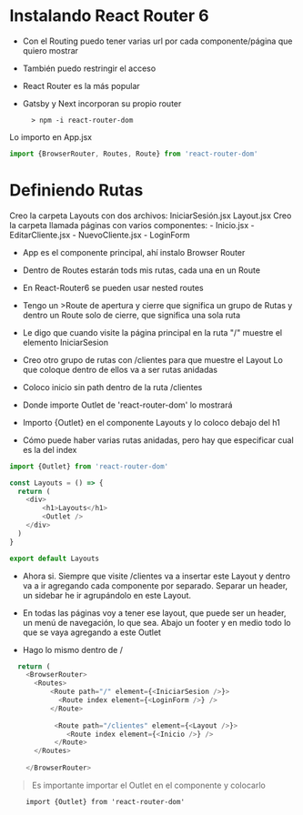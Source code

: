 # Instalando React Router 6

- Con el Routing puedo tener varias url por cada componente/página que quiero mostrar
- También puedo restringir el acceso
- React Router es la más popular
- Gatsby y Next incorporan su propio router

        > npm -i react-router-dom

Lo importo en App.jsx

~~~js
import {BrowserRouter, Routes, Route} from 'react-router-dom'
~~~

# Definiendo Rutas

Creo la carpeta Layouts con dos archivos: IniciarSesión.jsx Layout.jsx
Creo la carpeta llamada páginas con varios componentes:
    - Inicio.jsx
    - EditarCliente.jsx
    - NuevoCliente.jsx
    - LoginForm

- App es el componente principal, ahí instalo Browser Router
- Dentro de Routes estarán tods mis rutas, cada una en un Route
- En React-Router6 se pueden usar nested routes
- Tengo un >Route de apertura y cierre que significa un grupo de Rutas y dentro un Route solo de cierre, que significa una sola ruta

- Le digo que cuando visite la página principal en la ruta "/" muestre el elemento IniciarSesion 

- Creo otro grupo de rutas con /clientes para que muestre el Layout
Lo que coloque dentro de ellos va a ser rutas anidadas


- Coloco inicio sin path dentro de la ruta /clientes
- Donde importe Outlet de 'react-router-dom' lo mostrará
- Importo {Outlet} en el componente Layouts y lo coloco debajo del h1
- Cómo puede haber varias rutas anidadas, pero hay que especificar cual es la del index



~~~js
import {Outlet} from 'react-router-dom'

const Layouts = () => {
  return (
    <div>
        <h1>Layouts</h1>
        <Outlet />
    </div>
  )
}

export default Layouts
~~~

- Ahora si. Siempre que visite /clientes va a insertar este Layout y dentro va a ir agregando cada componente por separado. Separar un header, un sidebar he ir agrupándolo en este Layout. 
- En todas las páginas voy a tener ese layout, que puede ser un header, un menú de navegación, lo que sea. Abajo un footer y en medio todo lo que se vaya agregando a este Outlet

- Hago lo mismo dentro de /
~~~js
  return (
    <BrowserRouter>
      <Routes>
          <Route path="/" element={<IniciarSesion />}>
            <Route index element={<LoginForm />} />
          </Route>
           
           <Route path="/clientes" element={<Layout />}>
              <Route index element={<Inicio />} />
           </Route>
      </Routes>
    
    </BrowserRouter>
~~~

>Es importante importar el Outlet en el componente y colocarlo

        import {Outlet} from 'react-router-dom'
